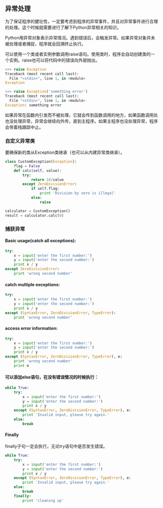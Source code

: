 ## 异常处理

为了保证程序的健壮性，一定要考虑到程序的异常事件，并且对异常事件进行合理的处理。这个时候就需要进行了解下Python异常相关的知识。

>
Python用异常对象表示异常情况。遇到错误后，会触发异常。如果异常对象并未被处理或者捕捉，程序就会回溯终止执行。


可以使用一个类或者实例参数调用raise语句。使用类时，程序会自动创建类的一个实例。raise也可以将代码中的错误向外层抛出。
``` python 
>>> raise Exception
Traceback (most recent call last):
  File "<stdin>", line 1, in <module>
Exception
```

``` python
>>> raise Exception('something error')
Traceback (most recent call last):
  File "<stdin>", line 1, in <module>
Exception: something error
```

如果异常在函数内引发而不被处理，它就会传到函数调用的地方，如果函数调用处也没处理异常，异常会继续向外传，直到主程序。如果主程序也没处理异常，程序会带着栈跟踪中止。

### 自定义异常类
要确保新的类从Exception类继承（也可以从内建异常类继承）。

``` python
class CustomException(Exception):
    flag = False
    def calc(self, value):
        try:
            return 10/value
        except ZeroDivisionError:
            if self.flag:
                print 'Division by zero is illegal'
            else:
                raise

calculator = CustomException()
result = calculator.calc(0)
```

### 捕获异常
#### Basic usage(catch all exceptions):
``` python
try:
    x = input('enter the first number:')
    y = input('enter the second number:')
    print x / y
except ZeroDivisionError:
    print 'wrong second number'
```

#### catch multiple exceptions:
``` python
try:
    x = input('enter the first number:')
    y = input('enter the second number:')
    print x / y
except (SyntaxError, ZeroDivisionError, TypeError):
    print 'wrong second number'
```

#### access error information:
``` python
try:
    x = input('enter the first number:')
    y = input('enter the second number:')
    print x / y
except (SyntaxError, ZeroDivisionError, TypeError), e:
    print 'wrong second number'
    print e
```

#### 可以添加else语句，在没有错误情况的时候执行：
``` python
while True:
    try:
        x = input('enter the first number:')
        y = input('enter the second number:')
        print x / y
    except (SyntaxError, ZeroDivisionError, TypeError), e:
        print 'Invalid input, please try again.'
    else:
        break
```

#### Finally
finally子句一定会执行，无论try语句中是否发生错误。
``` python
while True:
    try:
        x = input('enter the first number:')
        y = input('enter the second number:')
        print x / y
    except (SyntaxError, ZeroDivisionError, TypeError), e:
        print 'Invalid input, please try again.'
    else:
        break
    finally:
        print 'cleaning up'
```
